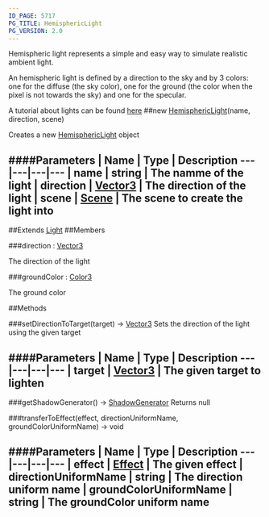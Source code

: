 ```yaml
---
ID_PAGE: 5717
PG_TITLE: HemisphericLight
PG_VERSION: 2.0
---
```


Hemispheric light represents a simple and easy way to simulate realistic ambient light.

An hemispheric light is defined by a direction to the sky and by 3 colors: one for the diffuse (the sky color), one for the ground (the color when the pixel is not towards the sky) and one for the specular.

A tutorial about lights can be found [here](https://github.com/BabylonJS/Babylon.js/wiki/06-Lights)
##new [HemisphericLight](page.php?p=5717)(name, direction, scene)


Creates a new [HemisphericLight](page.php?p=5717) object


####Parameters
 | Name | Type | Description
---|---|---|---
 | name | string | The namme of the light
 | direction | [Vector3](page.php?p=5808) | The direction of the light
 | scene | [Scene](page.php?p=5725) | The scene to create the light into
---

##Extends [Light](page.php?p=5715)
##Members

###direction : [Vector3](page.php?p=5808)



The direction of the light


###groundColor : [Color3](page.php?p=5805)



The ground color







##Methods

###setDirectionToTarget(target) &rarr; [Vector3](page.php?p=5808)
Sets the direction of the light using the given target



####Parameters
 | Name | Type | Description
---|---|---|---
 | target | [Vector3](page.php?p=5808) | The given target to lighten
---

###getShadowGenerator() &rarr; [ShadowGenerator](page.php?p=5779)
Returns null




###transferToEffect(effect, directionUniformName, groundColorUniformName) &rarr; void

####Parameters
 | Name | Type | Description
---|---|---|---
 | effect | [Effect](page.php?p=5782) | The given effect
 | directionUniformName | string | The direction uniform name
 | groundColorUniformName | string | The groundColor uniform name
---

